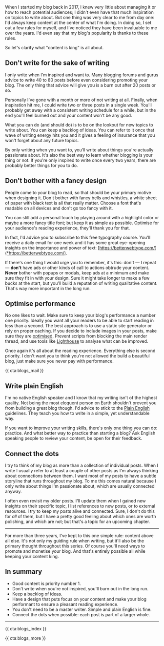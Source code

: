When I started my blog back in 2017, I knew very little about managing it or how to reach potential audiences; I didn't even have that much inspiration on topics to write about. But one thing was very clear to me from day one: I'd always keep content at the center of what I'm doing. In doing so, I set out a few rules for myself, and I've noticed they have been invaluable to me over the years. I'd even say that my blog's popularity is thanks to these rules.

So let's clarify what "content is king" is all about.

## Don't write for the sake of writing

I only write when I'm inspired and want to. Many blogging forums and gurus advice to write 40 to 80 posts before even considering promoting your blog. The only thing that advice will give you is a burn out after 20 posts or so.

Personally I've gone with a month or more of not writing at all. Finally, when inspiration hit me, I could write two or three posts in a single week. You'll probably get away with a consistent writing schedule for a while, but in the end you'll feel burned out and your content won't be any good.

What you can do (and should do) is to be on the lookout for new topics to write about. You can keep a backlog of ideas. You can refer to it once that wave of writing energy hits you and it gives a feeling of insurance that you won't forget about any future topics.

By only writing when you want to, you'll write about things you're actually passionate about. It's also the best way to learn whether blogging is your thing or not. If you're only inspired to write once every two years, there are probably better things for you to do.

## Don't bother with a fancy design

People come to your blog to read, so that should be your primary motive when designing it. Don't bother with fancy bells and whistles, a white sheet of paper with black text is all that really matter. Choose a font that's readable on all devices and don't go too fancy with it.

You can still add a personal touch by playing around with a highlight color or maybe a more fancy title font; but keep it as simple as possible. Optimise for your audience's reading experience, they'll thank you for that.

In fact, I'd advice you to subscribe to this free typography course. You'll receive a daily email for one week and it has some great eye-opening insights on the importance and power of text: [https://betterwebtype.com/](*https://betterwebtype.com/).

If there's one thing I would urge you to remember, it's this: don't — I repeat — **don't** have ads or other kinds of call to actions obtrude your content. **Never** bother with popups or modals, keep ads at a minimum and make sure they fit in with your design. Sure it might take longer to make a few bucks at the start, but you'll build a reputation of writing qualitative content. That's way more important in the long run.

## Optimise performance

No one likes to wait. Make sure to keep your blog's performance a number one priority. Ideally you want all your readers to be able to start reading in less than a second. The best approach is to use a static site generator or rely on proper caching.
If you decide to include images in your posts, make sure they are [optimised](*/blog/responsive-images-done-right).
Prevent scripts from blocking the main render thread, and use tools like [Lighthouse](*https://developers.google.com/web/tools/lighthouse) to analyse what can be improved.

Once again it's all about the reading experience. Everything else is second priority. I don't want you to think you're not allowed the build a beautiful blog, just make sure you never pay with performance.

{{ cta:blogs_mail }}

## Write plain English

I'm no native English speaker and I know that my writing isn't of the highest quality. Not being the most eloquent person on Earth shouldn't prevent you from building a great blog though. I'd advice to stick to the [Plain English](*http://www.plainenglish.co.uk/how-to-write-in-plain-english.html) guidelines. They teach you how to write in a simple, yet understandable way.

If you want to improve your writing skills, there's only one thing you can do: practice. And what better way to practice than starting a blog? Ask English speaking people to review your content, be open for their feedback.  

## Connect the dots

I try to think of my blog as more than a collection of individual posts. When I write I usually refer to at least a couple of other posts as I'm always thinking about connections between them. I want most of my posts to have a subtle storyline that runs throughout my blog. To me this comes natural because I only write about things I'm passionate about, which are usually connected anyway. 

I often even revisit my older posts. I'll update them when I gained new insights on their specific topic, I list references to new posts, or to external resources. I try to keep my posts alive and connected. Sure, I don't do this for _all_ of them, but I have a pretty good feeling about which ones are worth polishing, and which are not; but that's a topic for an upcoming chapter. 

---

For more than three years, I've kept to this one simple rule: content above all else. It's not only my guiding rule when writing, but it'll also be the primary thought throughout this series. Of course you'll need ways to promote and monetise your blog. And that's entirely possible all while keeping your content king. 

<div class="sidenote">
<h2>In summary</h2>

- Good content is priority number 1.
- Don't write when you're not inspired, you'll burn out in the long run.
- Keep a backlog of ideas.
- Have a design that puts focus on your content and make your blog performant to ensure a pleasant reading experience.
- You don't need to be a master writer. Simple and plain English is fine.
- Connect the dots when possible: each post is part of a larger whole.
</div>

---

{{ cta:blogs_index }}

{{ cta:blogs_more }}
